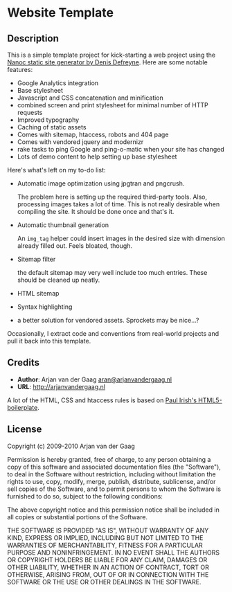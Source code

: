 # Website Template

## Description

This is a simple template project for kick-starting a web project using the [Nanoc static site generator by Denis Defreyne][2]. Here are some notable features:

* Google Analytics integration
* Base stylesheet
* Javascript and CSS concatenation and minification
* combined screen and print stylesheet for minimal number of HTTP requests
* Improved typography
* Caching of static assets
* Comes with sitemap, htaccess, robots and 404 page
* Comes with vendored jquery and modernizr
* rake tasks to ping Google and ping-o-matic when your site has changed
* Lots of demo content to help setting up base stylesheet

Here's what's left on my to-do list:

* Automatic image optimization using jpgtran and pngcrush.

  The problem here is setting up the required third-party tools. Also,
  processing images takes a lot of time. This is not really desirable when
  compiling the site. It should be done once and that's it.

* Automatic thumbnail generation

  An `img_tag` helper could insert images in the desired size with dimension
  already filled out. Feels bloated, though.

* Sitemap filter

  the default sitemap may very well include too much entries. These should be
  cleaned up neatly.

* HTML sitemap
* Syntax highlighting
* a better solution for vendored assets. Sprockets may be nice…?

Occasionally, I extract code and conventions from real-world projects and pull it back into this template.

## Credits

* **Author**: Arjan van der Gaag  <aran@arjanvandergaag.nl>
* **URL**: http://arjanvandergaag.nl

A lot of the HTML, CSS and htaccess rules is based on [Paul Irish's HTML5-boilerplate][1].

## License

Copyright (c) 2009-2010 Arjan van der Gaag

Permission is hereby granted, free of charge, to any person obtaining a
copy of this software and associated documentation files (the "Software"), to
deal in the Software without restriction, including without limitation the
rights to use, copy, modify, merge, publish, distribute, sublicense, and/or
sell copies of the Software, and to permit persons to whom the Software is
furnished to do so, subject to the following conditions:

The above copyright notice and this permission notice shall be included in all
copies or substantial portions of the Software.

THE SOFTWARE IS PROVIDED "AS IS", WITHOUT WARRANTY OF ANY KIND, EXPRESS OR
IMPLIED, INCLUDING BUT NOT LIMITED TO THE WARRANTIES OF MERCHANTABILITY,
FITNESS FOR A PARTICULAR PURPOSE AND NONINFRINGEMENT. IN NO EVENT SHALL THE
AUTHORS OR COPYRIGHT HOLDERS BE LIABLE FOR ANY CLAIM, DAMAGES OR OTHER
LIABILITY, WHETHER IN AN ACTION OF CONTRACT, TORT OR OTHERWISE, ARISING
FROM, OUT OF OR IN CONNECTION WITH THE SOFTWARE OR THE USE OR OTHER
DEALINGS IN THE SOFTWARE.

[1]: http://github.com/paulirish/html5-boilerplate
[2]: http://nanoc.stoneship.org
